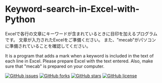 # Keyword-search-in-Excel-with-Python
Excelで各行の文章にキーワードが含まれているときに目印を加えるプログラムです。
文章が入力されたExcelをご準備ください。
また、"mecab"がパソコンに準備されていることを確認してください。

It is a program that adds a mark when a keyword is included in the text of each line in Excel. Please prepare Excel with the text entered.
Also, make sure that "mecab" is prepared on your computer.

[![GitHub issues](https://img.shields.io/github/issues/KazuyaManabe/Keyword-search-in-Excel-with-Python)](https://github.com/KazuyaManabe/Keyword-search-in-Excel-with-Python/issues) [![GitHub forks](https://img.shields.io/github/forks/KazuyaManabe/Keyword-search-in-Excel-with-Python)](https://github.com/KazuyaManabe/Keyword-search-in-Excel-with-Python/network) [![GitHub stars](https://img.shields.io/github/stars/KazuyaManabe/Keyword-search-in-Excel-with-Python)](https://github.com/KazuyaManabe/Keyword-search-in-Excel-with-Python/stargazers) [![GitHub license](https://img.shields.io/github/license/KazuyaManabe/Keyword-search-in-Excel-with-Python)](https://github.com/KazuyaManabe/Keyword-search-in-Excel-with-Python)
